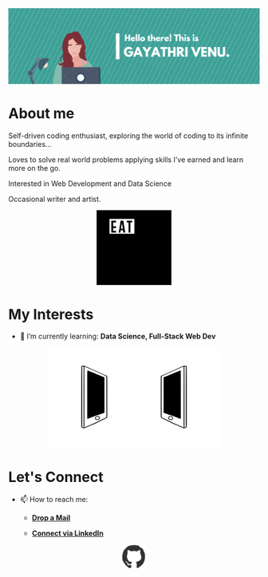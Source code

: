 

<div align="center">
<img src="https://github.com/gayathri-venu/gayathri-venu/blob/master/banner.png" alt="Gayathri Venu"/>
</div>


# About me

Self-driven coding enthusiast, exploring the world of coding to its infinite boundaries...

Loves to solve real world problems applying skills I've earned and learn more on the go.

Interested in Web Development and Data Science

Occasional writer and artist.


<div align="center">
<img src="https://github.com/gayathri-venu/gayathri-venu/blob/master/giphy.webp" alt="Code" width="150" height="150" />
</div>


# My Interests

- 🌱 I’m currently learning: **Data Science, Full-Stack Web Dev**



<div align="center">
<img src="https://github.com/gayathri-venu/gayathri-venu/blob/master/connected.gif" alt="Connect" width="350" height="200" />
</div>


# Let's Connect

- 📫 How to reach me: 
   
   * [**Drop a Mail**](mailto:gayathrivenu2000@gmail.com)

   * [**Connect via LinkedIn**](https://www.linkedin.com/in/gayathri-venu-67b55b183/)




<div align="center">
<img src="https://github.com/gayathri-venu/gayathri-venu/blob/master/octo.gif" alt="Octo" width="50" height="50" />
</div>





